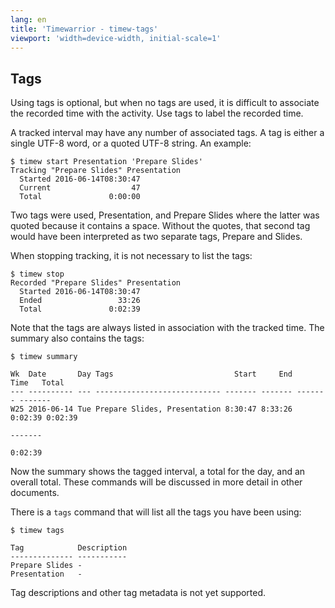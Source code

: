 ```yaml
---
lang: en
title: 'Timewarrior - timew-tags'
viewport: 'width=device-width, initial-scale=1'
---
```


## Tags

Using tags is optional, but when no tags are used, it is difficult to associate the recorded time with the activity.
Use tags to label the recorded time.

A tracked interval may have any number of associated tags.
A tag is either a single UTF-8 word, or a quoted UTF-8 string.
An example:

    $ timew start Presentation 'Prepare Slides'
    Tracking "Prepare Slides" Presentation
      Started 2016-06-14T08:30:47
      Current                  47
      Total               0:00:00

Two tags were used, Presentation, and Prepare Slides where the latter was quoted because it contains a space.
Without the quotes, that second tag would have been interpreted as two separate tags, Prepare and Slides.

When stopping tracking, it is not necessary to list the tags:

    $ timew stop
    Recorded "Prepare Slides" Presentation
      Started 2016-06-14T08:30:47
      Ended                 33:26
      Total               0:02:39

Note that the tags are always listed in association with the tracked time.
The summary also contains the tags:

    $ timew summary

    Wk  Date       Day Tags                           Start     End    Time   Total
    --- ---------- --- ---------------------------- ------- ------- ------- -------
    W25 2016-06-14 Tue Prepare Slides, Presentation 8:30:47 8:33:26 0:02:39 0:02:39
                                                                            -------
                                                                            0:02:39

Now the summary shows the tagged interval, a total for the day, and an overall total.
These commands will be discussed in more detail in other documents.

There is a `tags` command that will list all the tags you have been using:

    $ timew tags

    Tag            Description
    -------------- -----------
    Prepare Slides -
    Presentation   -

Tag descriptions and other tag metadata is not yet supported.
